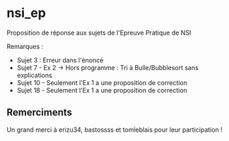 # nsi_ep
Proposition de réponse aux sujets de l'Epreuve Pratique de NSI

Remarques :
- Sujet 3 : Erreur dans l'énoncé
- Sujet 7 - Ex 2 -> Hors programme : Tri à Bulle/Bubblesort sans explications
- Sujet 10 - Seulement l'Ex 1 a une proposition de correction
- Sujet 18 - Seulement l'Ex 1 a une proposition de correction

## Remerciments 

Un grand merci à erizu34, bastossss et tomleblais pour leur participation !
